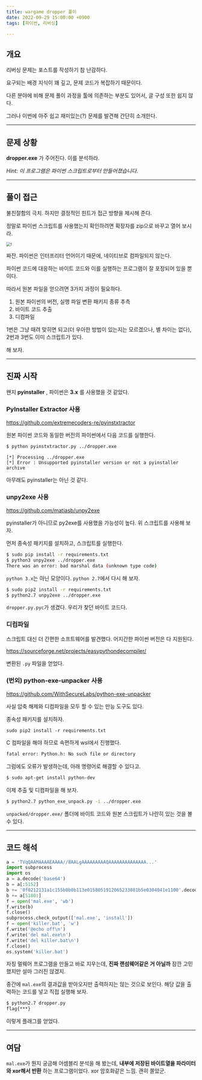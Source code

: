 ```yaml
---
title: wargame dropper 풀이
date: 2022-09-29 15:00:00 +0900
tags: [파이썬, 리버싱]

---
```


## 개요

리버싱 문제는 포스트를 작성하기 참 난감하다.

요구되는 배경 지식이 꽤 깊고, 문제 코드가 복잡하기 때문이다.

다른 분야에 비해 문제 풀이 과정을 툴에 의존하는 부분도 있어서, 글 구성 또한 쉽지 않다.

그러나 이번에 아주 쉽고 재미있는(?) 문제를 발견해 간단히 소개한다.

---

## 문제 상황

__dropper.exe__ 가 주어진다. 이를 분석하라.

_Hint: 이 프로그램은 파이썬 스크립트로부터 만들어졌습니다._

---

## 풀이 접근

불친절함의 극치. 하지만 결정적인 힌트가 접근 방향을 제시해 준다.

정말로 파이썬 스크립트를 사용했는지 확인하려면 확장자를 zip으로 바꾸고 열어 보시라.

<img src="https://user-images.githubusercontent.com/88845385/192952330-0fb4035c-d941-48d2-a09c-2a55f12c10b9.png" alt="1" style="zoom:67%;" />

짜잔. 파이썬은 인터프리터 언어이기 때문에, 네이티브로 컴파일되지 않는다.

파이썬 코드에 대응하는 바이트 코드와 이를 실행하는 프로그램이 잘 포장되어 있을 뿐이다.

따라서 원본 파일을 얻으려면 3가지 과정이 필요하다.

1. 원본 파이썬의 버전, 실행 파일 변환 패키지 종류 추측
2. 바이트 코드 추출
3. 디컴파일

1번은 그냥 때려 맞히면 되고(더 우아한 방법이 있는지는 모르겠으나, 별 차이는 없다), 2번과 3번도 이미 스크립트가 있다.

해 보자.

---

## 진짜 시작

왠지 __pyinstaller__ , 파이썬은 __3.x__ 를 사용했을 것 같았다.



### PyInstaller Extractor 사용

https://github.com/extremecoders-re/pyinstxtractor

원본 파이썬 코드와 동일한 버전의 파이썬에서 다음 코드를 실행한다.

```bash
$ python pyinstxtractor.py ../dropper.exe
```

```
[*] Processing ../dropper.exe
[*] Error : Unsupported pyinstaller version or not a pyinstaller archive
```

아무래도 pyinstaller는 아닌 것 같다.

### unpy2exe 사용

https://github.com/matiasb/unpy2exe

pyinstaller가 아니므로 py2exe를 사용했을 가능성이 높다. 위 스크립트를 사용해 보자.

먼저 종속성 패키지를 설치하고, 스크립트를 실행한다.

```bash
$ sudo pip install -r requirements.txt
$ python3 unpy2exe ../dropper.exe
There was an error: bad marshal data (unknown type code)
```

`python 3.x`는 아닌 모양이다. `python 2.7`에서 다시 해 보자.

```bash
$ sudo pip2 install -r requirements.txt
$ python2.7 unpy2exe ../dropper.exe
```

`dropper.py.pyc`가 생겼다. 우리가 찾던 바이트 코드다.

### 디컴파일

스크립트 대신 더 간편한 소프트웨어를 발견했다. 어지간한 파이썬 버전은 다 지원된다.

https://sourceforge.net/projects/easypythondecompiler/

변환된 `.py` 파일을 얻었다.

### (번외) python-exe-unpacker 사용

https://github.com/WithSecureLabs/python-exe-unpacker

사실 압축 해제와 디컴파일을 모두 할 수 있는 만능 도구도 있다.

종속성 패키지를 설치하자.

```
sudo pip2 install -r requirements.txt
```

C 컴파일을 해야 하므로 속편하게 wsl에서 진행했다.

```bash
fatal error: Python.h: No such file or directory
```

그럼에도 오류가 발생하는데, 아래 명령어로 해결할 수 있다고.

```bash
$ sudo apt-get install python-dev
```

이제 추출 및 디컴파일을 해 보자.

```bash
$ python2.7 python_exe_unpack.py -i ../dropper.exe
```

`unpacked/dropper.exe/` 폴더에 바이트 코드와 원본 스크립트가 나란히 있는 것을 볼 수 있다.

---

## 코드 해석

```python
a = 'TVqQAAMAAAAEAAAA//8AALgAAAAAAAAAQAAAAAAAAAAAAAA...'
import subprocess
import os
a = a.decode('base64')
b = a[:5152]
b += '0f0212131a1c155b0b0b113e0158051912065233081b5e0304041e1100'.decode('hex')
b += a[5180:]
f = open('mal.exe', 'wb')
f.write(b)
f.close()
subprocess.check_output(['mal.exe', 'install'])
f = open('killer.bat', 'w')
f.write('@echo off\n')
f.write('del mal.exe\n')
f.write('del killer.bat\n')
f.close()
os.system('killer.bat')
```

자칭 멀웨어 프로그램을 만들고 바로 지우는데, __진짜 랜섬웨어같은 거 아닐까__ 잠깐 고민했지만 설마 그러진 않겠지.

중간에 `mal.exe`의 결과값을 받아오지만 출력하지는 않는 것으로 보인다. 해당 값을 출력하는 코드를 넣고 직접 실행해 보자.

```bash
$ python2.7 dropper.py
flag{***}
```

이렇게 플래그를 얻었다.

---

## 여담

`mal.exe`가 뭔지 궁금해 어셈블리 분석을 해 봤는데, __내부에 저장된 바이트열을 파라미터와 xor해서 반환__ 하는 프로그램이었다. xor 암호화같은 느낌. 괜히 쫄았군.